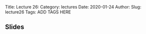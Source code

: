 Title: Lecture 26:
Category: lectures
Date: 2020-01-24
Author: 
Slug: lecture26
Tags: ADD TAGS HERE


## Slides
